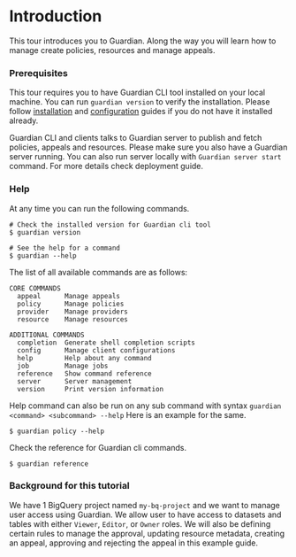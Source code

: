 # Introduction

This tour introduces you to Guardian. Along the way you will learn how to manage create policies, resources and manage appeals.

### Prerequisites

This tour requires you to have Guardian CLI tool installed on your local machine. You can run `guardian version` to verify the installation. Please follow [installation](../installation) and [configuration](./configuration) guides if you do not have it installed already.

Guardian CLI and clients talks to Guardian server to publish and fetch policies, appeals and resources. Please make sure you also have a Guardian server running. You can also run server locally with `Guardian server start` command. For more details check deployment guide.

### Help

At any time you can run the following commands.

```
# Check the installed version for Guardian cli tool
$ guardian version

# See the help for a command
$ guardian --help
```

The list of all available commands are as follows:

```text
CORE COMMANDS
  appeal      Manage appeals
  policy      Manage policies
  provider    Manage providers
  resource    Manage resources

ADDITIONAL COMMANDS
  completion  Generate shell completion scripts
  config      Manage client configurations
  help        Help about any command
  job         Manage jobs
  reference   Show command reference
  server      Server management
  version     Print version information
```

Help command can also be run on any sub command with syntax `guardian <command> <subcommand> --help` Here is an example for the same.

```
$ guardian policy --help
```

Check the reference for Guardian cli commands.

```
$ guardian reference
```

### Background for this tutorial

We have 1 BigQuery project named `my-bq-project` and we want to manage user access using Guardian. We allow user to have access to datasets and tables with either `Viewer`, `Editor`, or `Owner` roles. We will also be defining certain rules to manage the approval, updating resource metadata, creating an appeal, approving and rejecting the appeal in this example guide.
